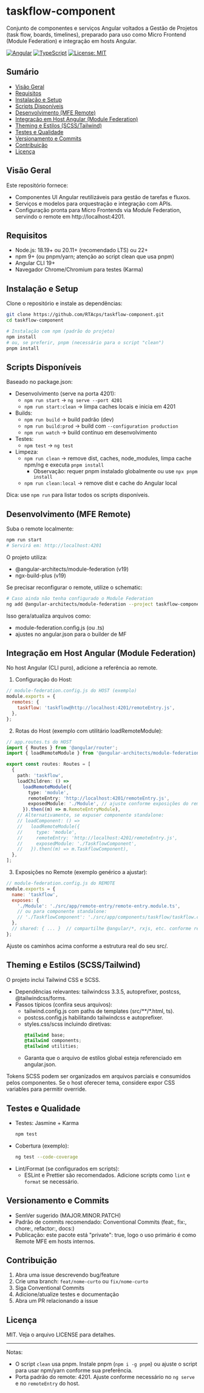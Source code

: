 # taskflow-component

Conjunto de componentes e serviços Angular voltados a Gestão de Projetos (task flow, boards, timelines), preparado para uso como Micro Frontend (Module Federation) e integração em hosts Angular.

[![Angular](https://img.shields.io/badge/Angular-19-dd0031?logo=angular&logoColor=white)](#)
[![TypeScript](https://img.shields.io/badge/TypeScript-5.7-3178C6?logo=typescript&logoColor=white)](#)
[![License: MIT](https://img.shields.io/badge/License-MIT-blue.svg)](#licença)

## Sumário
- [Visão Geral](#visão-geral)
- [Requisitos](#requisitos)
- [Instalação e Setup](#instalação-e-setup)
- [Scripts Disponíveis](#scripts-disponíveis)
- [Desenvolvimento (MFE Remote)](#desenvolvimento-mfe-remote)
- [Integração em Host Angular (Module Federation)](#integração-em-host-angular-module-federation)
- [Theming e Estilos (SCSS/Tailwind)](#theming-e-estilos-scsstailwind)
- [Testes e Qualidade](#testes-e-qualidade)
- [Versionamento e Commits](#versionamento-e-commits)
- [Contribuição](#contribuição)
- [Licença](#licença)

## Visão Geral
Este repositório fornece:
- Componentes UI Angular reutilizáveis para gestão de tarefas e fluxos.
- Serviços e modelos para orquestração e integração com APIs.
- Configuração pronta para Micro Frontends via Module Federation, servindo o remote em http://localhost:4201.

## Requisitos
- Node.js: 18.19+ ou 20.11+ (recomendado LTS) ou 22+
- npm 9+ (ou pnpm/yarn; atenção ao script clean que usa pnpm)
- Angular CLI 19+
- Navegador Chrome/Chromium para testes (Karma)

## Instalação e Setup
Clone o repositório e instale as dependências:
```bash
git clone https://github.com/RTAcps/taskflow-component.git
cd taskflow-component

# Instalação com npm (padrão do projeto)
npm install
# ou, se preferir, pnpm (necessário para o script "clean")
pnpm install
```

## Scripts Disponíveis
Baseado no package.json:

- Desenvolvimento (serve na porta 4201):
  - `npm run start` → `ng serve --port 4201`
  - `npm run start:clean` → limpa caches locais e inicia em 4201
- Builds:
  - `npm run build` → build padrão (dev)
  - `npm run build:prod` → build com `--configuration production`
  - `npm run watch` → build contínuo em desenvolvimento
- Testes:
  - `npm test` → `ng test`
- Limpeza:
  - `npm run clean` → remove dist, caches, node_modules, limpa cache npm/ng e executa `pnpm install`
    - Observação: requer pnpm instalado globalmente ou use `npx pnpm install`
  - `npm run clean:local` → remove dist e cache do Angular local

Dica: use `npm run` para listar todos os scripts disponíveis.

## Desenvolvimento (MFE Remote)
Suba o remote localmente:
```bash
npm run start
# Servirá em: http://localhost:4201
```

O projeto utiliza:
- @angular-architects/module-federation (v19)
- ngx-build-plus (v19)

Se precisar reconfigurar o remote, utilize o schematic:
```bash
# Caso ainda não tenha configurado o Module Federation
ng add @angular-architects/module-federation --project taskflow-component --type remote --port 4201
```

Isso gera/atualiza arquivos como:
- module-federation.config.js (ou .ts)
- ajustes no angular.json para o builder de MF

## Integração em Host Angular (Module Federation)
No host Angular (CLI puro), adicione a referência ao remote.

1) Configuração do Host:
```js
// module-federation.config.js do HOST (exemplo)
module.exports = {
  remotes: {
    taskflow: 'taskflow@http://localhost:4201/remoteEntry.js',
  },
};
```

2) Rotas do Host (exemplo com utilitário loadRemoteModule):
```ts
// app.routes.ts do HOST
import { Routes } from '@angular/router';
import { loadRemoteModule } from '@angular-architects/module-federation';

export const routes: Routes = [
  {
    path: 'taskflow',
    loadChildren: () =>
      loadRemoteModule({
        type: 'module',
        remoteEntry: 'http://localhost:4201/remoteEntry.js',
        exposedModule: './Module', // ajuste conforme exposições do remote
      }).then((m) => m.RemoteEntryModule),
    // Alternativamente, se expuser componente standalone:
    // loadComponent: () =>
    //   loadRemoteModule({
    //     type: 'module',
    //     remoteEntry: 'http://localhost:4201/remoteEntry.js',
    //     exposedModule: './TaskflowComponent',
    //   }).then((m) => m.TaskflowComponent),
  },
];
```

3) Exposições no Remote (exemplo genérico a ajustar):
```js
// module-federation.config.js do REMOTE
module.exports = {
  name: 'taskflow',
  exposes: {
    './Module': './src/app/remote-entry/remote-entry.module.ts',
    // ou para componente standalone:
    // './TaskflowComponent': './src/app/components/taskflow/taskflow.component.ts',
  },
  // shared: { ... }  // compartilhe @angular/*, rxjs, etc. conforme recomendado pelo schematic
};
```

Ajuste os caminhos acima conforme a estrutura real do seu src/.

## Theming e Estilos (SCSS/Tailwind)
O projeto inclui Tailwind CSS e SCSS.

- Dependências relevantes: tailwindcss 3.3.5, autoprefixer, postcss, @tailwindcss/forms.
- Passos típicos (confira seus arquivos):
  - tailwind.config.js com paths de templates (src/**/*.html, ts).
  - postcss.config.js habilitando tailwindcss e autoprefixer.
  - styles.css/scss incluindo diretivas:
    ```css
    @tailwind base;
    @tailwind components;
    @tailwind utilities;
    ```
  - Garanta que o arquivo de estilos global esteja referenciado em angular.json.

Tokens SCSS podem ser organizados em arquivos parciais e consumidos pelos componentes. Se o host oferecer tema, considere expor CSS variables para permitir override.

## Testes e Qualidade
- Testes: Jasmine + Karma
  ```bash
  npm test
  ```
- Cobertura (exemplo):
  ```bash
  ng test --code-coverage
  ```
- Lint/Format (se configurados em scripts):
  - ESLint e Prettier são recomendados. Adicione scripts como `lint` e `format` se necessário.

## Versionamento e Commits
- SemVer sugerido (MAJOR.MINOR.PATCH)
- Padrão de commits recomendado: Conventional Commits (feat:, fix:, chore:, refactor:, docs:)
- Publicação: este pacote está "private": true, logo o uso primário é como Remote MFE em hosts internos.

## Contribuição
1. Abra uma issue descrevendo bug/feature
2. Crie uma branch: `feat/nome-curto` ou `fix/nome-curto`
3. Siga Conventional Commits
4. Adicione/atualize testes e documentação
5. Abra um PR relacionando a issue

## Licença
MIT. Veja o arquivo LICENSE para detalhes.

---
Notas:
- O script `clean` usa pnpm. Instale pnpm (`npm i -g pnpm`) ou ajuste o script para usar npm/yarn conforme sua preferência.
- Porta padrão do remote: 4201. Ajuste conforme necessário no `ng serve` e no `remoteEntry` do host.
